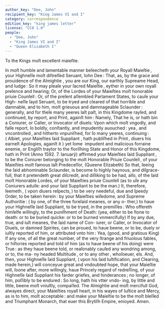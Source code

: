 ```yaml
---
author_key: "Dee, John"
recipient_key: "King James VI and I"
category: correspondence
edition_key: "king james letter"
license: "CC0 1.0"
people:
  - "Dee, John"
  - "King James VI and I"
  - "Queen Elizabeth I"
---
```

To the Kings moſt excellent maieſtie.

In moſt humble and lamentable manner beſeecheth your Royall Maieſtie , your Highneſſe moſt diſtreſſed Seruant,
Iohn Dee : That, as, by the grace and prouidence of the Almightie , you are our King, our earthly Supreame Head,
and Iudge : So it may pleaſe your ſacred Maieſtie , eyther in your own royall preſence and hearing; Or, of the Lordes
of your Maieſties moſt honorable priuie Counſell : Or, of the preſent aſſembled Parlament States, to cauſe your High-
neſſe ſayd Seruant, to be tryed and cleared of that horrible and damnable, and to him, moſt grieuous and dammageable
Sclaunder : generally, and for theſe many yeeres laſt paſt, in this Kingdome rayſed, and continued, by report, and Print,
againſt him : Namely, That he is, or hath bin a Coniurer, or Caller, or Invocator of diuels: Vpon which moſt vngodly, and
falſe report, ſo boldly, conſtantly, and impudently auouched : yea , and vncontrolled , and hitherto vnpuniſhed, for ſo
many yeeres, continuing : ( Albiet, your Maieſties ſaid Suppliant , hath publiſhed in Print , diuers his earneſt Apologies, againſt it ) yet ſome 
impudent and malicious forraine enemie, or Engliſh traytor to the floriſhing State and Honor of this Kingdome, hath in Print (Anno 1592.
7. Ianuarÿ) affirmed your Maieſties ſaid Suppliant , to be the Coniurer belonging to the moſt Honorable Priuie Counſell , of your Maieſties
moſt famous laſt Predeceſſor, (Queene Elizabeth) So that, ſeeing the ſaid abhominable Sclaunder, is become ſo highly haynous, and diſgrace-
full, that it pretendeth great diſcredit, and diſliking to be had, alſo, of the ſaid moſt Honorable Lordes, of your Maieſties priuie Counſell (as
to uſe any Coniurers aduiſe: and your ſaid Suppliant to be the man.) It, therefore, ſeemeth , ( vpon diuers reſpects, ) to be very needeful, due
and ſpeedy Order, to be taken herein : by your Maieſties wiſedome, and Supreme Authoritie : ( by one, of the three foreſaid meanes, or any o-
ther,) to haue your Highneſſe ſaid Suppliant, to be tryed, in the premiſſes : Who offereth himſelfe willingly, to the puniſhment of Death: (yea,
either to be ſtone to death: or to be buried quicke: or to be burned vnmercifully) If by any due, true, and iuſt meanes, the ſaid name of Con-
iurer, or Caller, or Invocator of Diuels, or damned Spirites, can be proued, to haue beene, or to be, duely or iuſtly reported of him, or attributed
vnto him : Yea, (good, and gratious King) If any one, of all the great number, of the very ſtrange and friuolous fables, or hiſtories reported
and told of him (as to haue beene of his doing) were True : as they haue beene told, or reaſonably cauſed any wondring among, or to, the ma-
ny headed Multitude , or to any other , whoſoeuer, els. And, then, your Highneſſe ſaid Suppliant, ( vpon his ſaid Iuſtification, and Clearing,
made herein,) will conceyue great and vndoubted hope, that your Maieſtie will, ſoone after, more willingly, haue Princely regard of redreſſing,
of your Highneſſe ſaid Suppliant his farder griefes, and hinderances ; no longer, of him, poſſibly to be endured : So long, hath his vtter vndo-
ing, by little and little, beene moſt vniuſtly, compaſſed.   The Almightie and moſt mercifull God, alwayes direct, your Maieſties royall heart,
in his wayes of Iuſtice and Mercy, as is to him, moſt acceptable : and make your Maieſtie to be the moſt bleſſed and Triumphant Monarch,
that euer this Brytiſh Empire, enioyed.        Amen.
